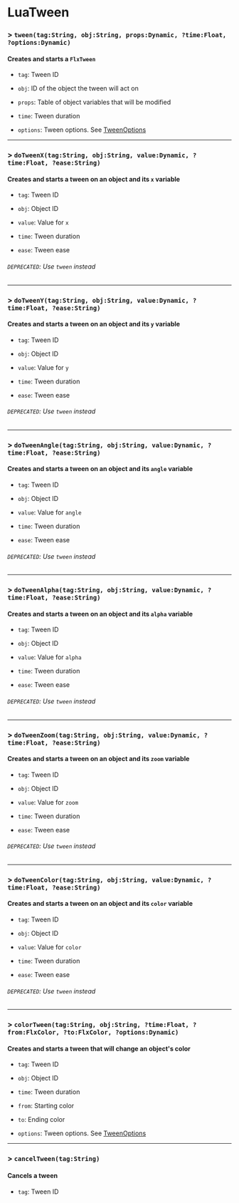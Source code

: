 # LuaTween

### > `tween(tag:String, obj:String, props:Dynamic, ?time:Float, ?options:Dynamic)`

#### Creates and starts a `FlxTween` 

- `tag`: Tween ID 

- `obj`: ID of the object the tween will act on 

- `props`: Table of object variables that will be modified 

- `time`: Tween duration 

- `options`: Tween options. See [TweenOptions](https://api.haxeflixel.com/flixel/tweens/TweenOptions.html) 

---

### > `doTweenX(tag:String, obj:String, value:Dynamic, ?time:Float, ?ease:String)`

#### Creates and starts a tween on an object and its `x` variable 

- `tag`: Tween ID 

- `obj`: Object ID 

- `value`: Value for `x` 

- `time`: Tween duration 

- `ease`: Tween ease 

###### `DEPRECATED`: Use `tween` instead 

---

### > `doTweenY(tag:String, obj:String, value:Dynamic, ?time:Float, ?ease:String)`

#### Creates and starts a tween on an object and its `y` variable 

- `tag`: Tween ID 

- `obj`: Object ID 

- `value`: Value for `y` 

- `time`: Tween duration 

- `ease`: Tween ease 

###### `DEPRECATED`: Use `tween` instead 

---

### > `doTweenAngle(tag:String, obj:String, value:Dynamic, ?time:Float, ?ease:String)`

#### Creates and starts a tween on an object and its `angle` variable 

- `tag`: Tween ID 

- `obj`: Object ID 

- `value`: Value for `angle` 

- `time`: Tween duration 

- `ease`: Tween ease 

###### `DEPRECATED`: Use `tween` instead 

---

### > `doTweenAlpha(tag:String, obj:String, value:Dynamic, ?time:Float, ?ease:String)`

#### Creates and starts a tween on an object and its `alpha` variable 

- `tag`: Tween ID 

- `obj`: Object ID 

- `value`: Value for `alpha` 

- `time`: Tween duration 

- `ease`: Tween ease 

###### `DEPRECATED`: Use `tween` instead 

---

### > `doTweenZoom(tag:String, obj:String, value:Dynamic, ?time:Float, ?ease:String)`

#### Creates and starts a tween on an object and its `zoom` variable 

- `tag`: Tween ID 

- `obj`: Object ID 

- `value`: Value for `zoom` 

- `time`: Tween duration 

- `ease`: Tween ease 

###### `DEPRECATED`: Use `tween` instead 

---

### > `doTweenColor(tag:String, obj:String, value:Dynamic, ?time:Float, ?ease:String)`

#### Creates and starts a tween on an object and its `color` variable 

- `tag`: Tween ID 

- `obj`: Object ID 

- `value`: Value for `color` 

- `time`: Tween duration 

- `ease`: Tween ease 

###### `DEPRECATED`: Use `tween` instead 

---

### > `colorTween(tag:String, obj:String, ?time:Float, ?from:FlxColor, ?to:FlxColor, ?options:Dynamic)`

#### Creates and starts a tween that will change an object's color 

- `tag`: Tween ID 

- `obj`: Object ID 

- `time`: Tween duration 

- `from`: Starting color 

- `to`: Ending color 

- `options`: Tween options. See [TweenOptions](https://api.haxeflixel.com/flixel/tweens/TweenOptions.html) 

---

### > `cancelTween(tag:String)`

#### Cancels a tween 

- `tag`: Tween ID 

